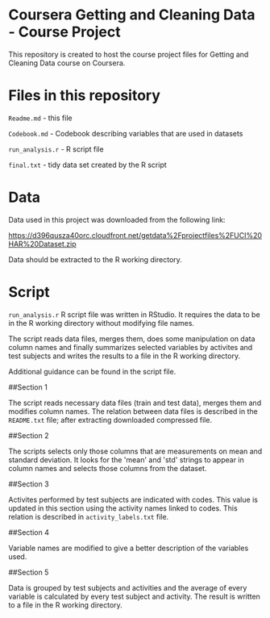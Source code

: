 # Coursera Getting and Cleaning Data - Course Project

This repository is created to host the course project files for Getting and Cleaning Data course on Coursera.

# Files in this repository

`Readme.md` - this file

`Codebook.md` - Codebook describing variables that are used in datasets

`run_analysis.r` - R script file

`final.txt` - tidy data set created by the R script

# Data

Data used in this project was downloaded from the following link:

https://d396qusza40orc.cloudfront.net/getdata%2Fprojectfiles%2FUCI%20HAR%20Dataset.zip

Data should be extracted to the R working directory.

# Script

`run_analysis.r` R script file was written in RStudio. It requires the data to be in the R working directory without modifying file names.

The script reads data files, merges them, does some manipulation on data column names and finally summarizes selected variables by activites and test subjects and writes the results to a file in the R working directory.

Additional guidance can be found in the script file.

##Section 1

The script reads necessary data files (train and test data), merges them and modifies column names. The relation between data files is described in the `README.txt` file; after extracting downloaded compressed file.

##Section 2

The scripts selects only those columns that are measurements on mean and standard deviation. It looks for the 'mean' and 'std' strings to appear in column names and selects those columns from the dataset.

##Section 3

Activites performed by test subjects are indicated with codes. This value is updated in this section using the activity names linked to codes. This relation is described in `activity_labels.txt` file.

##Section 4

Variable names are modified to give a better description of the variables used.

##Section 5

Data is grouped by test subjects and activities and the average of every variable is calculated by every test subject and activity. The result is written to a file in the R working directory.
